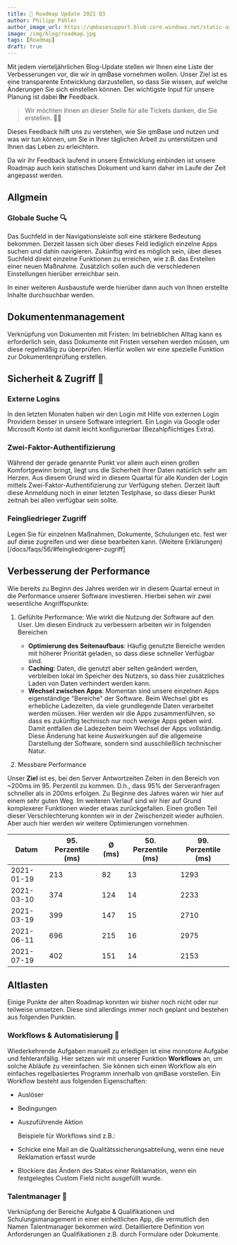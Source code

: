 ```yaml
---
title: 🚀 Roadmap Update 2021 Q3
author: Philipp Pähler
author_image_url: https://qmbasesupport.blob.core.windows.net/static-assets/img/persons/paehler_round.png
image: /img/blog/roadmap.jpg
tags: [Roadmap]
draft: true
---
```


Mit jedem vierteljährlichen Blog-Update stellen wir Ihnen eine Liste der Verbesserungen vor, die wir in qmBase vornehmen wollen. Unser Ziel ist es eine transparente Entwicklung darzustellen, so dass Sie wissen, auf welche Änderungen Sie sich einstellen können.
Der wichtigste Input für unsere Planung ist dabei **Ihr** Feedback.

> Wir möchten ihnen an dieser Stelle für alle Tickets danken, die Sie erstellen. 💐🙏

Dieses Feedback hilft uns zu verstehen, wie Sie qmBase und nutzen und was wir tun können, um Sie in Ihrer täglichen Arbeit zu unterstützen und Ihnen das Leben zu erleichtern.

Da wir ihr Feedback laufend in unsere Entwicklung einbinden ist unsere Roadmap auch kein statisches Dokument und kann daher im Laufe der Zeit angepasst werden.

<!--truncate-->

## Allgmein

### Globale Suche 🔍

Das Suchfeld in der Navigationsleiste soll eine stärkere Bedeutung bekommen. Derzeit lassen sich über dieses Feld lediglich einzelne Apps suchen und dahin navigieren. Zukünftig wird es möglich sein, über dieses Suchfeld direkt einzelne Funktionen zu erreichen, wie z.B. das Erstellen einer neuen Maßnahme. Zusätzlich sollen auch die verschiedenen Einstellungen hierüber erreichbar sein.

In einer weiteren Ausbaustufe werde hierüber dann auch von Ihnen erstellte Inhalte durchsuchbar werden.

## Dokumentenmanagement

Verknüpfung von Dokumenten mit Fristen: Im betrieblichen Alltag kann es erforderlich sein, dass Dokumente mit Fristen versehen werden müssen, um diese regelmäßig zu überprüfen. Hierfür wollen wir eine spezielle Funktion zur Dokumentenprüfung erstellen.

## Sicherheit & Zugriff 🔐

### Externe Logins

In den letzten Monaten haben wir den Login mit Hilfe von externen Login Providern besser in unsere Software integriert. Ein Login via Google oder Microsoft Konto ist damit leicht konfigurierbar (Bezahlpflichtiges Extra).

### Zwei-Faktor-Authentifizierung

Während der gerade genannte Punkt vor allem auch einen großen Komfortgewinn bringt, liegt uns die Sicherheit Ihrer Daten natürlich sehr am Herzen. Aus diesem Grund wird in diesem Quartal für alle Kunden der Login mittels Zwei-Faktor-Authentifizierung zur Verfügung stehen.
Derzeit läuft diese Anmeldung noch in einer letzten Testphase, so dass dieser Punkt zeitnah bei allen verfügbar sein sollte.

### Feingliedrieger Zugriff

Legen Sie für einzelnen Maßnahmen, Dokumente, Schulungen etc. fest wer auf diese zugreifen und wer diese bearbeiten kann. (Weitere Erklärungen)[/docs/faqs/56/#feingliedrigerer-zugriff]

## Verbesserung der Performance

Wie bereits zu Beginn des Jahres werden wir in diesem Quartal erneut in die Performance unserer Software investieren. Hierbei sehen wir zwei wesentliche Angriffspunkte:

1. Gefühlte Performance: Wie wirkt die Nutzung der Software auf den User. Um diesen Eindruck zu verbessern arbeiten wir in folgenden Bereichen

   - **Optimierung des Seitenaufbaus**: Häufig genutzte Bereiche werden mit höherer Priorität geladen, so dass diese schneller Verfügbar sind.
   - **Caching**: Daten, die genutzt aber selten geändert werden, verbleiben lokal im Speicher des Nutzers, so dass hier zusätzliches Laden von Daten verhindert werden kann.
   - **Wechsel zwischen Apps**: Momentan sind unsere einzelnen Apps eigenständige "Bereiche" der Software. Beim Wechsel gibt es erhebliche Ladezeiten, da viele grundlegende Daten verarbeitet werden müssen. Hier werden wir die Apps zusammenführen, so dass es zukünftig technisch nur noch wenige Apps geben wird. Damit entfallen die Ladezeiten beim Wechsel der Apps vollständig. Diese Änderung hat keine Auswirkungen auf die allgemeine Darstellung der Software, sondern sind ausschließlich technischer Natur.

2. Messbare Performance

Unser **Ziel** ist es, bei den Server Antwortzeiten Zeiten in den Bereich von ~200ms im 95. Perzentil zu kommen. D.h., dass 95% der Serveranfragen schneller als in 200ms erfolgen. Zu Beginne des Jahres waren wir hier auf einem sehr guten Weg. Im weiteren Verlauf sind wir hier auf Grund komplexerer Funktionen wieder etwas zurückgefallen. Einen großen Teil dieser Verschlechterung konnten wir in der Zwischenzeit wieder aufholen. Aber auch hier werden wir weitere Optimierungen vornehmen.

| Datum      | 95. Perzentile (ms) | Ø (ms) | 50. Perzentile (ms) | 99. Perzentile (ms) |
| ---------- | ------------------- | ------ | ------------------- | ------------------- |
| 2021-01-19 | 213                 | 82     | 13                  | 1293                |
| 2021-03-10 | 374                 | 124    | 14                  | 2233                |
| 2021-03-19 | 399                 | 147    | 15                  | 2710                |
| 2021-06-11 | 696                 | 215    | 16                  | 2975                |
| 2021-07-19 | 402                 | 151    | 14                  | 2153                |

## Altlasten

Einige Punkte der alten Roadmap konnten wir bisher noch nicht oder nur teilweise umsetzen. Diese sind allerdings immer noch geplant und bestehen aus folgenden Punkten.

### Workflows & Automatisierung 🤖

Wiederkehrende Aufgaben manuell zu erledigen ist eine monotone Aufgabe und fehleranfällig. Hier setzen wir mit unserer Funktion **Workflows** an, um solche Abläufe zu vereinfachen.
Sie können sich einen Workflow als ein einfaches regelbasiertes Programm innerhalb von qmBase vorstellen.
Ein Workflow besteht aus folgenden Eigenschaften:

- Auslöser
- Bedingungen
- Auszuführende Aktion

  Beispiele für Workflows sind z.B.:

- Schicke eine Mail an die Qualitätssicherungsabteilung, wenn eine neue Reklamation erfasst wurde
- Blockiere das Ändern des Status einer Reklamation, wenn ein festgelegtes Custom Field nicht ausgefüllt wurde.

### Talentmanager 🤡

Verknüpfung der Bereiche Aufgabe & Qualifikationen und Schulungsmanagement in einer einheitlichen App, die vermutlich den Namen Talentmanager bekommen wird. Detailliertere Definition von Anforderungen an Qualifikationen z.B. durch Formulare oder Dokumente.

